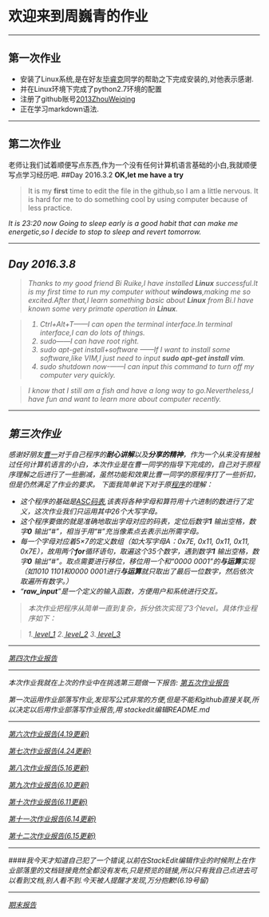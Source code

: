 


**欢迎来到周巍青的作业**
=

----------
第一次作业
-
 - 安装了Linux系统,是在好友[毕睿克](https://github.com/aragornranger/computationalphysics_N2013301020051)同学的帮助之下完成安装的,对他表示感谢.
 - 并在Linux环境下完成了python2.7环境的配置
 - 注册了github账号[2013ZhouWeiqing](https://github.com/2013ZhouWeiqing/computationalphysics_N2013301020044)
 - 正在学习markdown语法.

----------
第二次作业
-
老师让我们试着顺便写点东西,作为一个没有任何计算机语言基础的小白,我就顺便写点学习经历吧.
##Day 2016.3.2
**OK,let me have a try**
>It is my **first** time to edit the file in the github,so I am a little nervous.
It is hard for me to do something cool by using computer because of less practice.
 <i class="icon-clock">
It is 23:20 now
Going to sleep early is a good habit that can make me energetic,so I decide to stop to sleep and revert tomorrow.


----------


## Day 2016.3.8
>Thanks to my good friend Bi Ruike,I have installed **Linux** successful.It is my first time to run my computer without **windows**,making me so excited.After that,I learn something basic about **Linux** from Bi.I have known some very primate operation in **Linux**.

 >1. *Ctrl+Alt+T*——I can open the terminal interface.In terminal interface,I can do lots of things.
> 2. *sudo*——I can have root right.
 >3. *sudo apt-get install+software* ——If I want to install some software,like VIM,I just need to input **sudo apt-get install vim**.
 >4. *sudo shutdown now*-——I can input this command to turn off my computer very quickly.
  
  > I know that I still am a fish and have a long way to go.Nevertheless,I 
have fun and want to learn more about computer recently. 

----------
第三次作业
-
感谢好朋友[曹一](https://github.com/breakingDboy/computational_physics_2013301020120)对于自己程序的**耐心讲解**以及**分享的精神**，作为一个从来没有接触过任何计算机语言的小白，本次作业是在曹一同学的指导下完成的，自己对于原程序理解之后进行了一些删减，虽然功能和效果比曹一同学的原程序打了一些折扣，但是仍然满足了作业的要求。
下面我简单说下对于原[程序](https://github.com/2013ZhouWeiqing/computationalphysics_N2013301020044/blob/master/homework2_level_1.py)的理解：

 - 这个程序的基础是[ASC码表](http://baike.baidu.com/link?url=8hO0SV49PPsV326d1cRd8bReE13rGwrBZj_yMTFOG-YQWYYd4gTxEC8jRNwnMOYZyhobq13MYqCXQXZ4KDoeU_),该表将各种字母和算符用十六进制的数进行了定义，这次作业我们只运用其中26个大写字母。
 - 这个程序要做的就是准确地取出字母对应的码表，定位后数字**1**
 输出空格，数字**0** 输出“#”，相当于用“#”充当像素点去表示出所需字母。
 - 每一个字母对应着5×7的定义数组（如大写字母A：0x7E, 0x11, 0x11, 0x11, 0x7E），故用两个**for**循环语句，取遍这个35个数字，遇到数字**1** 输出空格，数字**0** 输出“#”。取点需要进行移位，移位用一个和“0000 0001”的**与运算**实现（如1010 1101和0000 0001进行**与运算**就只取出了最后一位数字，然后依次取遍所有数字。）
 - “**raw_input**”是一个定义的输入函数，方便用户和系统进行交互。

>本次作业把程序从简单一直到复杂，拆分依次实现了3个level。具体作业程序如下：

 >1.[  level_1](https://github.com/2013ZhouWeiqing/computationalphysics_N2013301020044/blob/master/homework2_level_1.py)
 >2.[   level_2](https://github.com/2013ZhouWeiqing/computationalphysics_N2013301020044/blob/master/homework2_level_2.py)
>3.[  level_3](https://github.com/2013ZhouWeiqing/computationalphysics_N2013301020044/blob/master/homework2_level_3.py)
 


----------


[第四次作业报告](https://www.zybuluo.com/Zhou-Tiger/note/404590)


----------


本次作业我就在上次的作业中在挑选第三题做一下报告:
[第五次作业报告](https://www.zybuluo.com/Zhou-Tiger/note/404592)


第一次运用作业部落写作业,发现写公式非常的方便,但是不能和github直接关联,所以决定以后用作业部落写作业报告,用 stackedit编辑README.md


----------


[第六次作业报告(4.19更新)](https://www.zybuluo.com/Zhou-Tiger/note/343277)



[第七次作业报告(4.24更新)](https://www.zybuluo.com/Zhou-Tiger/note/348770)


[第八次作业报告(5.16更新)](https://www.zybuluo.com/Zhou-Tiger/note/402659)



[第九次作业报告(6.10更新)](https://www.zybuluo.com/Zhou-Tiger/note/402659)


[第十次作业报告(6.11更新)](https://www.zybuluo.com/Zhou-Tiger/note/404517)


[第十一次作业报告(6.14更新)](https://www.zybuluo.com/Zhou-Tiger/note/408094)



[第十二次作业报告(6.15更新)](https://www.zybuluo.com/Zhou-Tiger/note/408229)


----------
####我今天才知道自己犯了一个错误,以前在StackEdit编辑作业的时候附上在作业部落里的文档链接竟然全都没有发布,只是预览的链接,所以只有我自己点进去可以看到文档,别人看不到.今天被人提醒才发现,万分抱歉!(6.19号留)


----------

[期末报告](https://www.zybuluo.com/Zhou-Tiger/note/412106)

